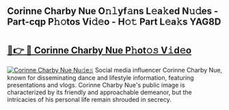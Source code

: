 ## Corinne Charby Nue O𝚗𝚕yf𝚊ns L𝚎a𝚔ed N𝚞𝚍es - Part-cqp P𝚑𝚘tos Vi𝚍𝚎o - H𝚘𝚝 Part L𝚎a𝚔s YAG8D

# <h2><a href="http://kfdb13k.oniu.top/?m=Corinne+Charby+Nue">🔗👉 🔴 Corinne Charby Nue P𝚑ot𝚘𝚜 V𝚒d𝚎o</a></h2>

[![Corinne Charby Nue Nu𝚍e𝚜](https://i.imgur.com/0qMVB7G.gif)](http://kfdb13k.oniu.top/?m=Corinne+Charby+Nue)
Social media influencer Corinne Charby Nue, known for disseminating dance and lifestyle information, featuring presentations and vlogs. Corinne Charby Nue's public image is characterized by its friendly and approachable demeanor, but the intricacies of his personal life remain shrouded in secrecy.  
